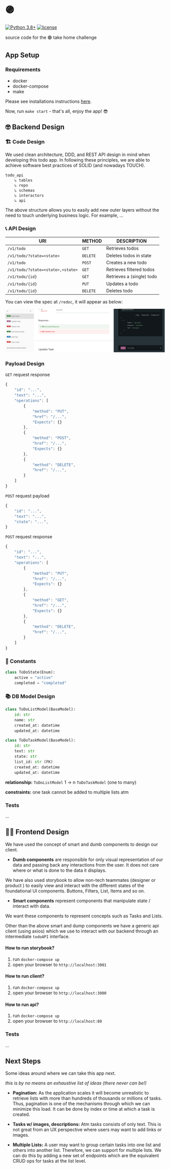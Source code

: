 # 🟣

[![Python 3.8+](https://img.shields.io/badge/python-3.8-blue.svg)](https://www.python.org/downloads/release/python-380/)
[![license](https://img.shields.io/badge/license-Apache-blue.svg)](https://img.shields.io/badge/license-Apache-blue)

source code for the 🟣 take home challenge

## App Setup

### Requirements

- docker
- docker-compose
- make

Please see installations instructions [here](some-link).

Now, run `make start` - that's all, enjoy the app! 😎

## 🤓 Backend Design

### 🏗️ Code Design

We used clean architecture, DDD, and REST API design in mind when developing this todo app. In following these principles, we are able to achieve software best practices of SOLID (and nowadays TOUCH).

```
todo_api
    ↳ tables
    ↳ repo
    ↳ schemas
    ↳ interactors
    ↳ api
```

The above structure allows you to easily add new outer layers without the need to touch underlying business logic. For example, ...

### 📞 API Design

| URI | METHOD | DESCRIPTION |
| --- | --- | --- |
| `/v1/todo` | `GET` | Retrieves todos |
| `/v1/todo/?state=<state>` | `DELETE` | Deletes todos in state |
| `/v1/todo` | `POST` | Creates a new todo |
| `/v1/todo/?state=<state>,<state>` | `GET` | Retrieves filtered todos |
| `/v1/todo/{id}` | `GET` | Retrieves a (single) todo |
| `/v1/todo/{id}` | `PUT` | Updates a todo |
| `/v1/todo/{id}` | `DELETE` | Deletes todo |

You can view the spec at `/redoc`, it will appear as below:

![redoc](/docs/redoc.png)

### Payload Design

`GET` request response

```js
{
	"id": "...",
	"text": "...",
	"operations": [
        {
            "method": "PUT",
            "href": "/...",
            "Expects": {}
        },
        {
            "method": "POST",
            "href": "/...",
            "Expects": {}
        },
        {
            "method": "DELETE",
            "href": "/...",
        }
    ]
}
```

`POST` request payload

```js
{
	"id": "...",
	"text": "...",
    "state": "...",
}
```

`POST` request response

```js
{
	"id": "...",
	"text": "...",
	"operations": [
        {
            "method": "PUT",
            "href": "/...",
            "Expects": {}
        },
        {
            "method": "GET",
            "href": "/...",
            "Expects": {}
        },
        {
            "method": "DELETE",
            "href": "/...",
        }
    ]
}
```

### 🧱 Constants

```python
class ToDoState(Enum):
    active = "active"
    completed = "completed"
```

### 📚 DB Model Design

```python
class ToDoListModel(BaseModel):
    id: str
    name: str
    created_at: datetime
    updated_at: datetime
```

```python
class ToDoTaskModel(BaseModel):
    id: str
    text: str
    state: str
    list_id: str (FK)
    created_at: datetime
    updated_at: datetime
```

**relationship:** `ToDoListModel` 1 → n `ToDoTaskModel` (one to many)

**constraints:** one task cannot be added to multiple lists atm

### Tests

...

## 🧑‍🎨 Frontend Design

We have used the concept of smart and dumb components to design our client.

- **Dumb components** are responsible for only visual representation of our data and passing back any interactions from the user. It does not care where or what is done to the data it displays.

We have also used storybook to allow non-tech teammates (designer or product ) to easily view and interact with the different states of the foundational UI components. Buttons, Filters, List, Items and so on.

- **Smart components** represent components that manipulate state / interact with data.

We want these components to represent concepts such as Tasks and Lists.

Other than the above smart and dump components we have a generic api client (using axios) which we use to interact with our backend through an intermediate `todoAPI` interface.

#### How to run storybook?

1. run `docker-compose up`
2. open your browser to `http://localhost:3001`

#### How to run client?

1. run `docker-compose up`
2. open your browser to `http://localhost:3000`

#### How to run api?

1. run `docker-compose up`
2. open your browser to `http://localhost:80`

### Tests

...

## Next Steps

Some ideas around where we can take this app next. 

*this is by no means an exhaustive list of ideas (there never can be!)*

- **Pagination:** As the application scales it will become unrealistic to retrieve lists with more than hundreds of thousands or millions of tasks. Thus, pagination is one of the mechanisms through which we can minimize this load. It can be done by index or time at which a task is created.

- **Tasks w/ images, descriptions:** Atm tasks consists of only text. This is not great from an UX perspective where users may want to add links or images.

- **Multiple Lists:** A user may want to group certain tasks into one list and others into another list. Therefore, we can support for multiple lists. We can do this by adding a new set of endpoints which are the equivalent CRUD ops for tasks at the list level.
